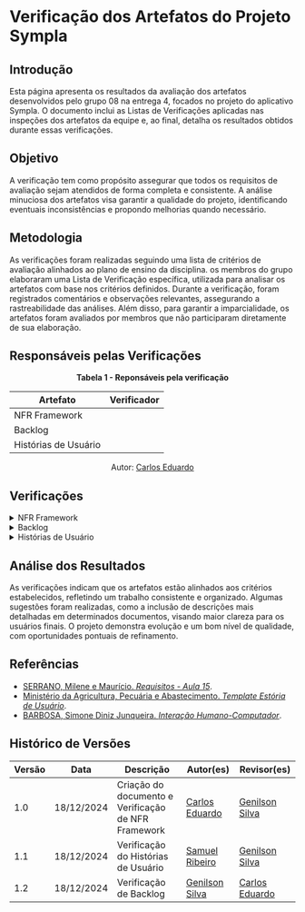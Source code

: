# Verificação dos Artefatos do Projeto Sympla

## Introdução

Esta página apresenta os resultados da avaliação dos artefatos desenvolvidos pelo grupo 08 na entrega 4, focados no projeto do aplicativo Sympla. O documento inclui as Listas de Verificações aplicadas nas inspeções dos artefatos da equipe e, ao final, detalha os resultados obtidos durante essas verificações.

## Objetivo

A verificação tem como propósito assegurar que todos os requisitos de avaliação sejam atendidos de forma completa e consistente. A análise minuciosa dos artefatos visa garantir a qualidade do projeto, identificando eventuais inconsistências e propondo melhorias quando necessário.

## Metodologia

As verificações foram realizadas seguindo uma lista de critérios de avaliação alinhados ao plano de ensino da disciplina. os membros do grupo elaboraram uma Lista de Verificação específica, utilizada para analisar os artefatos com base nos critérios definidos. Durante a verificação, foram registrados comentários e observações relevantes, assegurando a rastreabilidade das análises. Além disso, para garantir a imparcialidade, os artefatos foram avaliados por membros que não participaram diretamente de sua elaboração.

## Responsáveis pelas Verificações

<div style="text-align: center;">
    <p><strong>Tabela 1 - Reponsáveis pela verificação </strong></p>
  </div>

| Artefato                  | Verificador                                        |
| ------------------------- | -------------------------------------------------- |
| NFR Framework             |            |
| Backlog                   |    |
| Histórias de Usuário      |  |

<p style="text-align: center; font-size: 14px;">
    Autor: <a href="https://github.com/dudupaz" target="_blank">Carlos Eduardo</a>
  </p>

## Verificações

<details>
  <summary>NFR Framework</summary>


  <h2>Lista de Verificação</h2>

  <div style="text-align: center;">
    <p><strong>Tabela 1: Lista de Verificação - NFR Framework</strong></p>
  </div>

<table border="1">

   <tr>
        <th>Id</th>
        <th>Descrição</th>
        <th>Resposta</th>
        <th>Versão, Data e Hora da Avaliação</th>
        <th>Fonte/Autor</th>
   </tr>
   <tr>
        <td>1</td>
        <td>No artefato há algum trecho que define o que é o NFR Framework e sua finalidade?</td>
        <td>Sim</td>
        <td>versão 1.0 - 18/12</td>
          <td><a href="https://github.com/dudupaz">Carlos Eduardo</a></td>
   </tr>
   <tr>
        <td>2</td>
        <td>Na página há algum trecho que explica sobre o conceito de softgoal?</td>
        <td>Sim</td>
        <td>versão 1.0 - 18/12</td>
       <td><a href="https://github.com/alanagabriele">Alana Gabriele</a></td>
   </tr>
   <tr>
        <td>3</td>
        <td>A página apresenta os tipos de softgoals e suas funções</td>
        <td>Sim</td>
        <td>versão 1.0 - 18/12</td>
        <td><a href="https://aprender3.unb.br/pluginfile.php/2972367/mod_resource/content/52/Plano_de_Ensino%20RE%20022024%20Turma%2002%20v1.pdf">Plano de Ensino</a></td>
  </tr>
  <tr>
        <td>4</td>
        <td>Algum trecho na página descreve o SIG (Softgoal Interdependency Graph)?</td>
        <td>Sim</td>
        <td>versão 1.0 - 18/12</td>
        <td><a href="https://repositorio.ufpe.br/bitstream/123456789/34150/1/DISSERTA%c3%87%c3%83O%20Reinaldo%20Ant%c3%b4nio%20da%20Silva.pdf">SILVA, Reinaldo Antônio da.</a></td>
  </tr>
    <tr>
        <td>5</td>
        <td> Algum trecho na página explica como as contribuições influenciam a satisfação dos softgoals?</td>
        <td>Sim</td>
        <td>versão 1.0 - 18/12</td>
        <td><a href="https://repositorio.ufpe.br/bitstream/123456789/34150/1/DISSERTA%c3%87%c3%83O%20Reinaldo%20Ant%c3%b4nio%20da%20Silva.pdf">SILVA, Reinaldo Antônio da.</a></td>
    </tr>
    <tr>
        <td>6</td>
        <td>Os impactos foram corretamente propagados?</td>
        <td>Sim</td>
        <td>versão 1.0 - 18/12</td>
        <td><a href="https://aprender3.unb.br/pluginfile.php/2972367/mod_resource/content/52/Plano_de_Ensino%20RE%20022024%20Turma%2002%20v1.pdf">Plano de Ensino</a></td>
  </tr>
    <tr>
        <td>7</td>
        <td>A página apresenta introdução, metodologia e referências?</td>
        <td>Sim</td>
        <td>versão 1.0 - 18/12</td>
        <td><a href="https://github.com/GenilsonJrs"> Genilson Silva</a></td>
    </tr>
     <tr>
    <td>8</td>
    <td>A página inclui um histórico de versões padronizado, com os nomes do autor e do revisor?</td>
    <td>Sim</td>
    <td>versão 1.0 - 18/12	</td>
    <td><a href="https://github.com/SamuelRicosta">Samuel Ribeiro</a></td>
  </tr>

</table>

<h2>Verificação</h2>
<p>Nenhum problema foi encontrado de acordo com a lista de verificação aplicada.

</p>

<h2>Sugestões</h2>
<p>Nenhuma sugestão a ser apontada.
</p>

<h2>Gravação</h2>
<p>O vídeo pode ser visto direto no <a href="https://youtu.be/2sjk1uFJ_dA?si=_rbKBNbXD4u7Oz3_">YouTube.</a></p>

<div style="text-align: center;">
  <p>Vídeo 1 - Verificação do NFR Framework </p>
</div>
<center>
<iframe width="560" height="315" src="https://youtube.com/embed/2sjk1uFJ_dA?si=_rbKBNbXD4u7Oz3_" title="YouTube video player" frameborder="0" allow="accelerometer; autoplay; clipboard-write; encrypted-media; gyroscope; picture-in-picture; web-share" referrerpolicy="strict-origin-when-cross-origin" allowfullscreen></iframe>
</center>
<p style="text-align: center; font-size: 14px;">
    Autor: <a href="https://github.com/dudupaz" target="_blank">Carlos Eduardo</a>
  </p>


</details>

<details>
  <summary>Backlog</summary>

  <h2>Lista de Verificação</h2>

<div style="text-align: center;">
    <p><strong>Tabela 2: Lista de Verificação - Backlog</strong></p>




<table border="1" style="width:100%; text-align:left;"> <tr> <th>Número</th> <th>Critério</th> <th>Avaliação</th> <th>Fonte</th> </tr> <tr> <td>1</td> <td>O backlog está priorizado de forma consistente, refletindo um maior valor o produto?</td> <td>Sim</td> <td><a href="https://scrumguides.org/scrum-guide.html">Schwaber, Ken. Scrum Guide</a></td> </tr> <tr> <td>2</td> <td>Os itens do backlog estão detalhados o suficiente para o próximo sprint, mantendo uma granularidade adequada?</td> <td>Sim</td> <td><a href="https://scrumguides.org/scrum-guide.html">Schwaber, Ken. Scrum Guide</a></td> </tr> <tr> <td>3</td> <td>O backlog contém uma descrição clara do que cada item representa (funcionalidade, melhoria, defeito, etc.)?</td> <td>Sim</td> <td><a href="https://www.mountaingoatsoftware.com/books/user-stories-applied">Cohn, Mike. User Stories Applied</a></td> </tr> <tr> <td>4</td> <td>O backlog cobre todos os requisitos funcionais identificados até o momento?</td> <td>Sim</td> <td><a href="https://aprender3.unb.br/pluginfile.php/2972504/mod_resource/content/1/Requisitos%20-%20Aula%2015a.pdf">SERRANO, Milene e Maurício. Requisitos - Aula 15</a></td> </tr> <tr> <td>5</td> <td>Os itens do backlog e o documento foram revisados?</td> <td>Sim</td> <td><a href="https://doi.org/10.1016/B978-012287032-3/50020-4">BARBOSA, Simone Diniz Junqueira. Interação Humano-Computador</a></td> </tr> </table>
    </div>


 <p style="text-align: center; font-size: 14px;">
    Autor: <a href="https://github.com/GenilsonJrs" target="_blank">Genilson Silva</a>
  </p>

<h2>Problemas</h2>
Nenhum problema foi encontrado de acordo com a lista de verificação aplicada.

<h2>Sugestões</h2>

Nenhuma sugestão a ser apontada.

<h2>Gravação</h2>

<p >O vídeo pode ser visto direto no <a href="https://www.youtube.com/watch?v=dXwX1j8uivo">YouTube.</a></p>

<div style="text-align: center">
<p>Vídeo 2 - Verificação de Backlog </p>
</div>

<iframe width="560" height="315" src="https://www.youtube.com/embed/dXwX1j8uivo?si=7hHBbMDL7f8HWPRA" title="YouTube video player" frameborder="0" allow="accelerometer; autoplay; clipboard-write; encrypted-media; gyroscope; picture-in-picture; web-share" referrerpolicy="strict-origin-when-cross-origin" allowfullscreen></iframe>

<p style="text-align: center; font-size: 14px;">
    Autor: <a href="https://github.com/GenilsonJrs" target="_blank">Genilson Silva</a>
  </p>


</details>

<details>
  <summary>Histórias de Usuário</summary>
<h2>Lista de Verificação</h2>

<div style="text-align: center;">
    <p><strong>Tabela 3: Lista de Verificação - Histórias de Usuário</strong></p>




<table border="1">
    <tr>
        <th>Número</th>
        <th>Critério</th>
        <th>Avaliação</th>
        <th>Fonte</th>
    </tr>
    <tr>
        <td>1</td>
        <td>A estrutura das histórias de usuário segue o formato padrão "Eu, como [usuário], quero [função] para [objetivo]"?</td>
        <td>Sim</td>
        <td>SERRANO, Milene e Maurício. Requisitos - Aula 15. Disponível em: <a href="link">link</a>.</td>
    </tr>
    <tr>
        <td>2</td>
        <td>Os critérios de aceitação são claros, verificáveis e detalhados para cada história?</td>
        <td>Sim</td>
        <td>Ministério da Agricultura, Pecuária e Abastecimento. Template Estória de Usuário. Disponível em: <a href="link">link</a>.</td>
    </tr>
    <tr>
        <td>3</td>
        <td>A prioridade de cada história está definida de forma objetiva e consistente?</td>
        <td>Sim</td>
        <td>BARBOSA, Simone Diniz Junqueira. Interação Humano-Computador. Disponível em: <a href="link">link</a>.</td>
    </tr>
    <tr>
        <td>4</td>
        <td>As histórias estão organizadas de forma que atendam a um ciclo de desenvolvimento iterativo e incremental?</td>
        <td>Sim</td>
        <td>Beck, Kent. Manifesto Ágil. Disponível em: <a href="link">link</a>.</td>
    </tr>
    <tr>
        <td>5</td>
        <td>Os autores e revisores são identificados e há um histórico de versões atualizado?</td>
        <td>Sim</td>
        <td>PMBOK Guide, Project Management Institute. Disponível em: <a href="link">link</a>.</td>
    </tr>
    <tr>
        <td>6</td>
        <td>Há exemplos que ilustrem o uso prático das histórias descritas?</td>
        <td>Sim</td>
        <td>Ministério da Agricultura, Pecuária e Abastecimento. Template Estória de Usuário. Disponível em: <a href="link">link</a>.</td>
    </tr>
    <tr>
        <td>7</td>
        <td>Os ajustes realizados em versões posteriores estão descritos e justificam as mudanças feitas?</td>
        <td>Sim</td>
        <td>PMBOK Guide, Project Management Institute. Disponível em: <a href="link">link</a>.</td>
    </tr>
</table>
    </div>


 <p style="text-align: center; font-size: 14px;">
    Autor: <a href="https://github.com/SamuelRicosta" target="_blank">Samuel Ribeiro</a>
  </p>

<h2>Problemas</h2>
Nenhum problema foi encontrado de acordo com a lista de verificação aplicada.

<h2>Sugestões</h2>

Nenhuma sugestão a ser apontada.

<h2>Gravação</h2>

<p >O vídeo pode ser visto direto no <a href="https://www.youtube.com/watch?v=v71cJaw0L08">YouTube.</a></p>

<div style="text-align: center">
<p>Vídeo 3 - Verificação de Personas </p>
</div>

<iframe width="560" height="315" src="https://www.youtube.com/embed/v71cJaw0L08?si=VfpB3_79UAvZUayE" title="YouTube video player" frameborder="0" allow="accelerometer; autoplay; clipboard-write; encrypted-media; gyroscope; picture-in-picture; web-share" referrerpolicy="strict-origin-when-cross-origin" allowfullscreen></iframe>

<p style="text-align: center; font-size: 14px;">
    Autor: <a href="https://github.com/SamuelRicosta" target="_blank">Samuel Ribeiro</a>
  </p>
</details>


## Análise dos Resultados

As verificações indicam que os artefatos estão alinhados aos critérios estabelecidos, refletindo um trabalho consistente e organizado. Algumas sugestões foram realizadas, como a inclusão de descrições mais detalhadas em determinados documentos, visando maior clareza para os usuários finais. O projeto demonstra evolução e um bom nível de qualidade, com oportunidades pontuais de refinamento.

## Referências

- [SERRANO, Milene e Maurício. *Requisitos - Aula 15*](https://aprender3.unb.br/pluginfile.php/2972504/mod_resource/content/1/Requisitos%20-%20Aula%2015a.pdf).  
- [Ministério da Agricultura, Pecuária e Abastecimento. *Template Estória de Usuário*](https://www.gov.br/agricultura/pt-br/acesso-a-informacao/licitacoes-e-contratos/edital/2019/pregao-eletronico-no-05-2018/templates-artefatos/estoria-de-usuario.doc/view).  
- [BARBOSA, Simone Diniz Junqueira. *Interação Humano-Computador*](https://doi.org/10.1016/B978-012287032-3/50020-4).  

## Histórico de Versões

| **Versão** | **Data**   | **Descrição**              | **Autor(es)**                                      | **Revisor(es)**                                    |
| ---------- | ---------- | -------------------------- | -------------------------------------------------- | -------------------------------------------------- |
| 1.0        | 18/12/2024 | Criação do documento e Verificação de NFR Framework      | [Carlos Eduardo](https://github.com/dudupaz)       | [Genilson Silva](https://github.com/GenilsonJrs)   |
| 1.1        | 18/12/2024 | Verificação do Histórias de Usuário      | [Samuel Ribeiro](https://github.com/SamuelRicosta)       | [Genilson Silva](https://github.com/GenilsonJrs)   |
| 1.2        | 18/12/2024 | Verificação de  Backlog     | [Genilson Silva](https://github.com/GenilsonJrs)       | [Carlos Eduardo](https://github.com/dudupaz)    |

